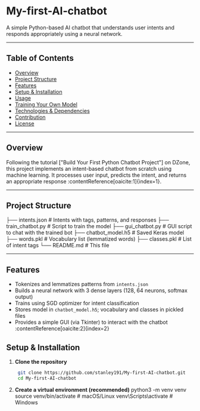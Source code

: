 # My-first-AI-chatbot

A simple Python-based AI chatbot that understands user intents and responds appropriately using a neural network.

---

##  Table of Contents

- [Overview](#overview)
- [Project Structure](#project-structure)
- [Features](#features)
- [Setup & Installation](#setup--installation)
- [Usage](#usage)
- [Training Your Own Model](#training-your-own-model)
- [Technologies & Dependencies](#technologies--dependencies)
- [Contribution](#contribution)
- [License](#license)

---

## Overview

Following the tutorial ["Build Your First Python Chatbot Project"] on DZone, this project implements an intent-based chatbot from scratch using machine learning. It processes user input, predicts the intent, and returns an appropriate response :contentReference[oaicite:1]{index=1}.

---

## Project Structure
├── intents.json # Intents with tags, patterns, and responses
├── train_chatbot.py # Script to train the model
├── gui_chatbot.py # GUI script to chat with the trained bot
├── chatbot_model.h5 # Saved Keras model
├── words.pkl # Vocabulary list (lemmatized words)
├── classes.pkl # List of intent tags
└── README.md # This file

---

## Features

- Tokenizes and lemmatizes patterns from `intents.json`
- Builds a neural network with 3 dense layers (128, 64 neurons, softmax output)
- Trains using SGD optimizer for intent classification
- Stores model in `chatbot_model.h5`; vocabulary and classes in pickled files
- Provides a simple GUI (via Tkinter) to interact with the chatbot :contentReference[oaicite:2]{index=2}

## Setup & Installation

1. **Clone the repository**
   ```bash
    git clone https://github.com/stanley191/My-first-AI-chatbot.git
    cd My-first-AI-chatbot
2. **Create a virtual environment (recommended)**
    python3 -m venv venv
    source venv/bin/activate     # macOS/Linux
    venv\Scripts\activate        # Windows






















   
